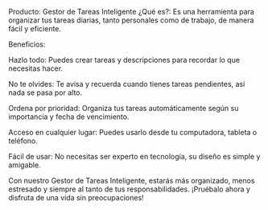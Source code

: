 Producto: Gestor de Tareas Inteligente
¿Qué es?: Es una herramienta para organizar tus tareas diarias, tanto personales como de trabajo, de manera fácil y eficiente.

Beneficios:

Hazlo todo: Puedes crear tareas y descripciones para recordar lo que necesitas hacer.

No te olvides: Te avisa y recuerda cuando tienes tareas pendientes, así nada se pasa por alto.

Ordena por prioridad: Organiza tus tareas automáticamente según su importancia y fecha de vencimiento.

Acceso en cualquier lugar: Puedes usarlo desde tu computadora, tableta o teléfono.

Fácil de usar: No necesitas ser experto en tecnología, su diseño es simple y amigable.

Con nuestro Gestor de Tareas Inteligente, estarás más organizado, menos estresado y siempre al tanto de tus responsabilidades. ¡Pruébalo ahora y disfruta de una vida sin preocupaciones!
